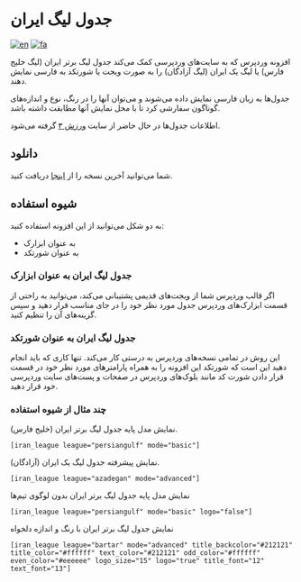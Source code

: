 # جدول لیگ ایران
[![en](https://img.shields.io/badge/lang-en-red.svg)](https://github.com/LordArma/Iranian-League-Table)
[![fa](https://img.shields.io/badge/lang-fa-yellow.svg)](https://github.com/LordArma/Iranian-League-Table/blob/master/README.fa.md)

افزونه وردپرس که به سایت‌های وردپرسی کمک می‌کند جدول لیگ برتر ایران (لیگ خلیج فارس) یا لیگ یک ایران (لیگ آزادگان) را به صورت ویجت یا شورتکد به فارسی نمایش دهند.

جدول‌ها به زبان فارسی نمایش داده می‌شوند و می‌توان آنها را در رنگ، نوع و اندازه‌های گوناگون سفارشی کرد تا با محل نمایش آنها مطابقت داشته باشد.

اطلاعات جدول‌ها در حال حاضر از سایت  [ورزش ۳](https://www.varzesh3.com/developer-tools) گرفته می‌شود.

## دانلود
شما می‌توانید آخرین نسخه را از  [اینجا](https://github.com/LordArma/Iranian-League-Table/releases) دریافت کنید.

## شیوه استفاده
به دو شکل می‌توانید از این افزونه استفاده کنید:
- به عنوان ابزارک
- به عنوان شورتکد

### جدول لیگ ایران به عنوان ابزارک
اگر قالب وردپرس شما از ویجت‌های قدیمی پشتیبانی می‌کند، می‌توانید به راحتی از قسمت ابزارک‌های وردپرس جدول مورد نظر خود را در جای مناسب قرار دهید و سپس گزینه‌های آن را تنظیم کنید.

### جدول لیگ ایران به عنوان شورتکد
این روش در تمامی نسخه‌های وردپرس به درستی کار می‌کند. تنها کاری که باید انجام دهید این است که شورتکد این افزونه را به همراه پارامترهای مورد نظر خود در قسمت قرار دادن شورت کد مانند بلوک‌های وردپرس در صفحات و پست‌های سایت وردپرسی خود قرار دهید.

### چند مثال از شیوه استفاده
‌نمایش مدل پایه جدول لیگ برتر ایران (خلیج فارس).
```
[iran_league league="persiangulf" mode="basic"]
```

نمایش پیشرفته جدول لیگ یک ایران (آزادگان).
```
[iran_league league="azadegan" mode="advanced"]
```

‌نمایش مدل پایه جدول لیگ برتر ایران بدون لوگوی تیم‌ها
```
[iran_league league="persiangulf" mode="basic" logo="false"]
```

نمایش جدول لیگ برتر ایران با رنگ و اندازه دلخواه
```
[iran_league league="bartar" mode="advanced" title_backcolor="#212121" title_color="#ffffff" text_color="#212121" odd_color="#ffffff" even_color="#eeeeee" logo_size="15" logo="true" title_font="12" text_font="13"]
```
